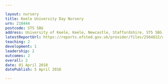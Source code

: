 ```yaml
---

layout: nursery
title: Keele University Day Nursery
urn: 218444
postcode: ST5 5BG
address: University of Keele, Keele, Newcastle, Staffordshire, ST5 5BG
latestReportUrl: https://reports.ofsted.gov.uk/provider/files/2564822/urn/218444.pdf
teaching: 2
development: 1
leadership: 2
outcomes: 2
overall: 2
date: 01 April 2018 
datePublish: 5 April 2016

---
```

